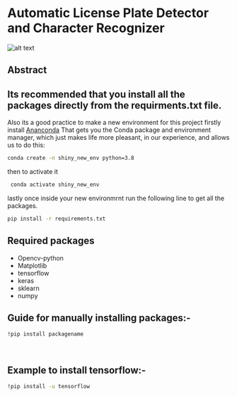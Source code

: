 # Automatic License Plate Detector and Character Recognizer
![alt text](https://cdn.pixabay.com/photo/2020/07/05/04/28/web-5371562_960_720.jpg)
## Abstract

## Its recommended that you install all the packages directly from the requirments.txt file.
Also its a good practice to make a new environment for this project
firstly install <ins>[Ananconda](https://www.anaconda.com/products/individual)</ins> That gets you the Conda package and environment manager, which just makes life more pleasant, in our experience, and allows us to do this:

```bash
conda create -n shiny_new_env python=3.8
```
then to activate it

```bash
 conda activate shiny_new_env
```
lastly once inside your new environmrnt run the following line to get all the packages.

```bash
pip install -r requirements.txt
```

## Required packages
<ul>
  <li>Opencv-python</li>
  <li>Matplotlib</li>
  <li>tensorflow</li>
  <li>keras</li>
  <li>sklearn</li>
  <li>numpy</li>
 </ul>
 
## Guide for manually installing packages:-
 
```bash
!pip install packagename
```
<br>

## Example to install tensorflow:- 

```bash
!pip install -u tensorflow
```


